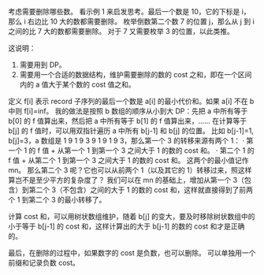 考虑需要删除哪些数。
看示例 1 来启发思考。最后一个数是 10，它的下标是 i，那么 i 右边比 10 大的数都需要删除。
枚举倒数第二个数 7 的位置 j，那么从 j 到 i 之间的比 7 大的数都需要删除。
对于 7 又需要枚举 3 的位置，以此类推。

这说明：
1. 需要用到 DP。
2. 需要用一个合适的数据结构，维护需要删除的数的 cost 之和，即在一个区间内的 a 值大于某个数的 cost 值之和。

定义 f[i] 表示 record 子序列的最后一个数是 a[i] 的最小代价和。如果 a[i] 不在 b 中则 f[i]=inf。
我的做法是按照 b 数组的顺序从小到大 DP：先把 a 中所有等于 b[0] 的 f 值算出来，然后把 a 中所有等于 b[1] 的 f 值算出来，……
在计算等于 b[j] 的 f 值时，可以用双指针遍历 a 中所有 b[j-1] 和 b[j] 的位置。
比如 b[j-1]=1, b[j]=3，a 数组是 1 9 1 9 3 9 1 9 1 9 3，那么第一个 3 的转移来源有两个 1：
· 第一个 1 的 f 值 + 从第一个 1 到第一个 3 之间大于 1 的数的 cost 和。
· 第二个 1 的 f 值 + 从第二个 1 到第一个 3 之间大于 1 的数的 cost 和。
这两个的最小值记作 mn。
那么第二个 3 呢？它也可以从前两个 1（以及其它的 1）转移过来，照这样算岂不是至少平方的复杂度了？
我们可以在 mn 的基础上，增加从第一个 3（包含）到第二个 3（不包含）之间的大于 1 的数的 cost 和，这样就直接得到了前两个 1 到第二个 3 的最小转移了。

计算 cost 和，可以用树状数组维护，随着 b[j] 的变大，要及时移除树状数组中的小于等于 b[j-1] 的 cost 和，这样计算出的大于 b[j-1] 的数的 cost 和才是正确的。

最后，在删除的过程中，如果数字的 cost 是负数，也可以删除。
可以单独用一个前缀和记录负数 cost。
